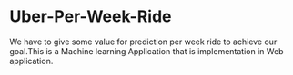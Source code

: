 # Uber-Per-Week-Ride
We have to give some value for prediction per week ride to achieve our goal.This is a Machine learning Application that is implementation in Web application.
